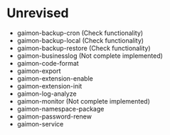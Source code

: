 # Unrevised
- gaimon-backup-cron (Check functionality)
- gaimon-backup-local (Check functionality)
- gaimon-backup-restore (Check functionality)
- gaimon-businesslog (Not complete implemented)
- gaimon-code-format
- gaimon-export
- gaimon-extension-enable
- gaimon-extension-init
- gaimon-log-analyze
- gaimon-monitor (Not complete implemented)
- gaimon-namespace-package
- gaimon-password-renew
- gaimon-service